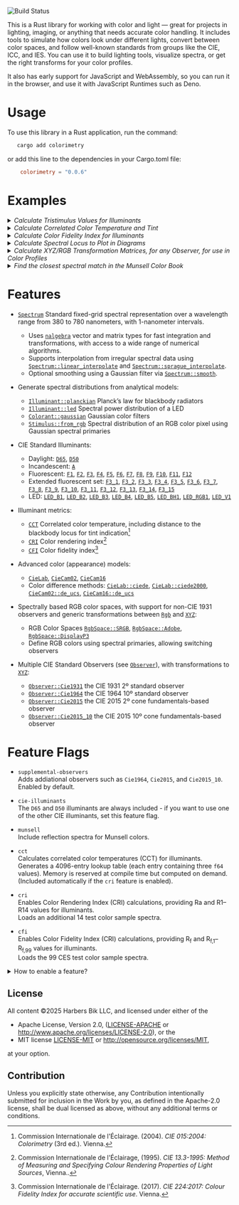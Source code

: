 
![Build Status](https://github.com/harbik/colorimetry/actions/workflows/build-and-test.yml/badge.svg)

This is a Rust library for working with color and light — great for projects in lighting, imaging, or anything that needs accurate color handling.
It includes tools to simulate how colors look under different lights, convert between color spaces, and follow well-known standards from groups like the CIE, ICC, and IES.
You can use it to build lighting tools, visualize spectra, or get the right transforms for your color profiles.

It also has early support for JavaScript and WebAssembly, so you can run it in the browser, and use it with JavaScript Runtimes such as Deno.

# Usage
To use this library in a Rust application, run the command:
 ```bash
    cargo add colorimetry
```
or add this line to the dependencies in your Cargo.toml file:
```toml
    colorimetry = "0.0.6"
```

# Examples
<details>
<summary><i>Calculate Tristimulus Values for Illuminants</i></summary>

This example calculates the XYZ tristimulus values of the D65 illuminant for both the CIE 1931 2º standard observer and the CIE 2015 10º observer.

```rust
    use colorimetry::prelude::*;
    use colorimetry::illuminant::D65;
    use approx::assert_abs_diff_eq as check;

    // D65 Tristimulus values, using the CIE1931 standard observer by default
    let xyz_d65 = D65.xyz(None).set_illuminance(100.0);

    let [x, y, z] = xyz_d65.values();
    check!([x, y, z].as_ref(), [95.04, 100.0, 108.86].as_ref(),  epsilon = 5E-3);

    # #[cfg(feature = "supplemental-observers")]
    # {
    // D65 Tristimulus values using the CIE2015 10º observer
    // This requires the `supplemental-observers` feature (enabled by default)
    let xyz_d65_10 = D65
        .xyz(Some(Observer::Cie2015_10))
        .set_illuminance(100.0);

    let [x_10, y_10, z_10] = xyz_d65_10.values();
    check!([x_10, y_10, z_10].as_ref(), [94.72, 100.0, 107.143].as_ref(), epsilon = 5E-3);
    # }
```
</details>

<details>
<summary><i>Calculate Correlated Color Temperature and Tint</i></summary>

The correlated color temperature (CCT) of an illuminant, typically expressed in kelvin (K),
describes whether a light source appears warm (low CCT) or cool (high CCT). It is a key parameter
for characterizing the visual appearance of white light .
This example calculates both the correlated color temperature and the deviation from the Planckian
locus, often referred to as the tint.

```rust
    use colorimetry::prelude::*;
    # #[cfg(feature="cie-illuminants")]
    use colorimetry::illuminant::A;
    use approx::assert_abs_diff_eq as check;

    // Calculate CCT and Duv for the A illuminant
    // Requires `cct`, and `cie-illuminants` features
    # #[cfg(all(feature="cct", feature="cie-illuminants"))]
    let [cct, duv] = A.cct().unwrap().values();
    # #[cfg(all(feature="cct", feature="cie-illuminants"))]
    check!([cct, duv].as_ref(), [2855.4977, 0.0].as_ref(),  epsilon = 5E-4);
```
</details>

<details>
<summary><i>Calculate Color Fidelity Index for Illuminants</i></summary>

The CIE has announced that the Color Fidelity Index (CFI) will replace the Color Rendering Index
(CRI) as the standard metric for evaluating color rendering. Both indices aim to quantify how
accurately a light source reproduces the colors of illuminated objects. However, the CFI offers a
significant improvement in accuracy by using 99 reference color samples and more advanced color
difference metrics, compared to the CRI’s use of only 8 samples.
Below is an example calculation of the general Color Fidelity Index for the CIE F2 illuminant:

```rust
    use colorimetry::prelude::*;
    # #[cfg(feature = "cie-illuminants")]
    use colorimetry::illuminant::F2;
    use approx::assert_abs_diff_eq as check;

    # #[cfg(all(feature = "cfi", feature = "cie-illuminants"))]
    # {
    // Calculate the Color Fidelity Index of the CIE F2 standard illuminant
    // Requires `cfi`, and `cie-illuminants` features
    let cf_f2 = F2.cfi().unwrap();
    let cf = cf_f2.general_color_fidelity_index();
    check!(cf, 70.3,  epsilon = 1E-1);
    # }
```
</details>

<details>

<summary><i>Calculate Spectral Locus to Plot in Diagrams</i></summary>

The spectral locus is the boundary in a chromaticity diagram that encloses all perceivable,
physically realizable colors. Due to its shape, it is sometimes informally referred to as the
"horseshoe."
Below, we compute the chromaticity coordinates that define the spectral locus.

```rust
    use colorimetry::observer::Observer::Cie1931;
    let mut locus = Vec::new();
    let wavelength_range = Cie1931.spectral_locus_wavelength_range();
    for wavelength in wavelength_range {
        // unwrap OK because nm is in range
        let xyz = Cie1931.xyz_at_wavelength(wavelength).unwrap();
        let chromaticity = xyz.chromaticity();
        locus.push([wavelength as f64, chromaticity.x(), chromaticity.y()]);
    }
    println!("{locus:?}");
```
</details>

<details>
<summary><i>Calculate XYZ/RGB Transformation Matrices, for any Observer, for use in Color Profiles</i></summary>
This is usually done with the CIE 1931 Standard Observer, but this library supports any observer—as long as both the color space and the data use the same one.  
Instead of fixed XYZ values, it computes conversions from the spectral definitions of the primaries to be able to do so.
Here, we compute transformation matrices for the `DisplayP3` color space using both the `Cie1931` and `Cie2015` observers.  

```rust
    use approx::assert_abs_diff_eq as check;
    use colorimetry::observer::Observer;
    use colorimetry::rgb::RgbSpace::DisplayP3;

    let xyz2rgb_31 = Observer::Cie1931.xyz2rgb(DisplayP3);
    let want31 = nalgebra::Matrix3::new(
         2.4933, -0.9313,	-0.4027,
        -0.8298,  1.7629,	 0.0236,
         0.0355, -0.076,	 0.9574
    );
    check!(xyz2rgb_31, want31, epsilon=5E-4);

    let rgb2xyz_31 = Observer::Cie1931.rgb2xyz(DisplayP3);
    let want31inv = nalgebra::Matrix3::new(
        0.4866, 0.2656, 0.1981,
        0.2291, 0.6917, 0.0792,
        0.0001, 0.0451, 1.0433,

    );
    check!(rgb2xyz_31, want31inv, epsilon=5E-4);
    # #[cfg(feature = "supplemental-observers")]
    # {
    // requires `supplemental-observers` 
    use colorimetry::observer::Observer::Cie2015;

    let xyz2rgb_15 = Cie2015.xyz2rgb(DisplayP3);
    let want15 = nalgebra::Matrix3::new(
        2.5258,  -1.0009,	-0.3649,
        -0.9006,   1.8546,	-0.0011,
        0.0279,  -0.0574,	 0.95874
    );
    check!(xyz2rgb_15, want15, epsilon=5E-4);
    # }
```
</details>

<details>
<summary><i>Find the closest spectral match in the Munsell Color Book</i></summary>

This example finds the best matching color in the Munsell Color Book for a given sample—in this case, the R9 test color used in the CRI color rendering method.
It uses the `CieCam16::de_ucs` color difference metric and the `Cie2015_10` standard observer to calculate perceptual similarity.

The closest match identified is Munsell "5R 5/14", a vivid red hue, with a color difference of just 3 ΔE.  
In practical terms, a ΔE of 3 is considered a close match—just at the threshold where most observers might start to notice a difference under controlled viewing conditions.

```rust
    # #[cfg(all(feature= "cri", feature = "supplemental-observers", feature = "munsell"))]
    # {
    use approx::assert_abs_diff_eq as check;
    use colorimetry::observer::Observer::Cie2015_10;
    use colorimetry::colorant::MunsellCollection;
    use colorimetry::colorant::TCS;

    let cri_r9 = &TCS[8];
    let (key, delta_e) = MunsellCollection::match_ciecam16(
        cri_r9,
        None,
        None,
        Some(Cie2015_10),
    )
    .unwrap();
    assert_eq!(key, "5R4/14");
    check!(delta_e, 3.0, epsilon = 5e-2);
    # }
```
</details>

# Features

- [`Spectrum`] Standard fixed-grid spectral representation over a wavelength range from 380 to 780 nanometers, with 1-nanometer intervals.  
  - Uses [`nalgebra`] vector and matrix types for fast integration and transformations, with access to a wide range of numerical algorithms.  
  - Supports interpolation from irregular spectral data using [`Spectrum::linear_interpolate`] and [`Spectrum::sprague_interpolate`].  
  - Optional smoothing using a Gaussian filter via [`Spectrum::smooth`].

- Generate spectral distributions from analytical models:  
  - [`Illuminant::planckian`] Planck’s law for blackbody radiators  
  - [`Illuminant::led`] Spectral power distribution of a LED  
  - [`Colorant::gaussian`] Gaussian color filters  
  - [`Stimulus::from_rgb`] Spectral distribution of an RGB color pixel using Gaussian spectral primaries

- CIE Standard Illuminants:  
  - Daylight: [`D65`], [`D50`]  
  - Incandescent: [`A`]  
  - Fluorescent: [`F1`], [`F2`], [`F3`], [`F4`], [`F5`], [`F6`], [`F7`], [`F8`], [`F9`], [`F10`], [`F11`], [`F12`]  
  - Extended fluorescent set: [`F3_1`], [`F3_2`], [`F3_3`], [`F3_4`], [`F3_5`], [`F3_6`], [`F3_7`], [`F3_8`], [`F3_9`], [`F3_10`], [`F3_11`], [`F3_12`], [`F3_13`], [`F3_14`], [`F3_15`]  
  - LED: [`LED_B1`], [`LED_B2`], [`LED_B3`], [`LED_B4`], [`LED_B5`], [`LED_BH1`], [`LED_RGB1`], [`LED_V1`]

- Illuminant metrics:  
  - [`CCT`] Correlated color temperature, including distance to the blackbody locus for tint indication[^1]
  - [`CRI`] Color rendering index[^2]  
  - [`CFI`] Color fidelity index[^3]

- Advanced color (appearance) models:  
  - [`CieLab`], [`CieCam02`], [`CieCam16`]  
  - Color difference methods: [`CieLab::ciede`], [`CieLab::ciede2000`], [`CieCam02::de_ucs`], [`CieCam16::de_ucs`]

- Spectrally based RGB color spaces, with support for non-CIE 1931 observers and generic transformations between [`Rgb`] and [`XYZ`]:  
  - RGB Color Spaces [`RgbSpace::SRGB`],  [`RgbSpace::Adobe`], [`RgbSpace::DisplayP3`]
  - Define RGB colors using spectral primaries, allowing switching observers

- Multiple CIE Standard Observers (see [`Observer`]), with transformations to [`XYZ`]:  
  - [`Observer::Cie1931`] the CIE 1931 2º standard observer  
  - [`Observer::Cie1964`] the CIE 1964 10º standard observer  
  - [`Observer::Cie2015`] the CIE 2015 2º cone fundamentals-based observer  
  - [`Observer::Cie2015_10`] the CIE 2015 10º cone fundamentals-based observer

# Feature Flags

- `supplemental-observers`  
  Adds addiational observers such as `Cie1964`, `Cie2015`, and `Cie2015_10`. Enabled by default.


- `cie-illuminants`  
  The `D65` and `D50` illuminants are always included - if you want to use one of the other CIE illuminants, set this feature flag.
- `munsell`  
  Include reflection spectra for Munsell colors.

- `cct`  
  Calculates correlated color temperatures (CCT) for illuminants.
  Generates a 4096-entry lookup table (each entry containing three `f64` values).
  Memory is reserved at compile time but computed on demand.
  (Included automatically if the `cri` feature is enabled).

- `cri`  
  Enables Color Rendering Index (CRI) calculations, providing Ra and R1–R14 values for illuminants.  
  Loads an additional 14 test color sample spectra.

- `cfi`  
  Enables Color Fidelity Index (CRI) calculations, providing R<sub>f</sub> and R<sub>f,1</sub>–R<sub>f,99</sub> values for illuminants.  
  Loads the 99 CES test color sample spectra.

<details>
<summary>How to enable a feature?</summary>

To enable a feature, such as `cri` and `munsell`, use 

```bash
cargo add colorimetry -F cri,munsell
```
or
```bash
cargo add colorimetry --features cri,munsell
```

Alternatively, configure features manually in your `Cargo.toml`:

```toml
colorimetry = { version = "0.0.6", features = ["cri", "munsell"] }
```

</details>

## License
All content &copy;2025 Harbers Bik LLC, and licensed under either of the

 * Apache License, Version 2.0,
   ([LICENSE-APACHE](LICENSE-APACHE) or <http://www.apache.org/licenses/LICENSE-2.0>), or the
 * MIT license
   [LICENSE-MIT](LICENSE-MIT) or <http://opensource.org/licenses/MIT>,

at your option.

## Contribution

Unless you explicitly state otherwise, any Contribution intentionally submitted
for inclusion in the Work by you, as defined in the Apache-2.0 license, shall be
dual licensed as above, without any additional terms or conditions.

[`nalgebra`]:https://docs.rs/nalgebra/latest/nalgebra/ 
[`Spectrum`]: https://docs.rs/colorimetry/latest/colorimetry/spectrum/struct.Spectrum.html
[`Spectrum::linear_interpolate`]: https://docs.rs/colorimetry/latest/colorimetry/spectrum/struct.Spectrum.html#method.linear_interpolate
[`Spectrum::sprague_interpolate`]: https://docs.rs/colorimetry/latest/colorimetry/spectrum/struct.Spectrum.html#method.sprague_interpolate
[`Spectrum::smooth`]: https://docs.rs/colorimetry/latest/colorimetry/spectrum/struct.Spectrum.html#method.smooth
[`Illuminant`]: https://docs.rs/colorimetry/latest/colorimetry/illuminant/struct.Illuminant.html
[`Illuminant::planckian`]: https://docs.rs/colorimetry/latest/colorimetry/illuminant/struct.Illuminant.html#method.planckian
[`Illuminant::led`]: https://docs.rs/colorimetry/latest/colorimetry/illuminant/struct.Illuminant.html#method.led
[`CieLab`]: https://docs.rs/colorimetry/latest/colorimetry/lab/struct.CieLab.html
[`CieLab::ciede`]: https://docs.rs/colorimetry/latest/colorimetry/lab/struct.CieLab.html#method.ciede
[`CieLab::ciede2000`]: https://docs.rs/colorimetry/latest/colorimetry/lab/struct.CieLab.html#method.ciede2000
[`CieCam02`]: https://docs.rs/colorimetry/latest/colorimetry/cam/struct.CieCam02.html
[`CieCam02::de_ucs`]: https://docs.rs/colorimetry/latest/colorimetry/cam/struct.CieCam02.html#method.de_ucs
[`CieCam16`]: https://docs.rs/colorimetry/latest/colorimetry/cam/struct.CieCam16.html
[`CieCam16::de_ucs`]: https://docs.rs/colorimetry/latest/colorimetry/cam/struct.CieCam16.html#method.de_ucs
[`CCT`]: https://docs.rs/colorimetry/latest/colorimetry/illuminant/struct.CCT.html
[`CRI`]: https://docs.rs/colorimetry/latest/colorimetry/illuminant/struct.CRI.html
[`CFI`]: https://docs.rs/colorimetry/latest/colorimetry/illuminant/struct.CFI.html
[`Colorant`]: https://docs.rs/colorimetry/latest/colorimetry/colorant/struct.Colorant.html
[`Colorant::gaussian`]: https://docs.rs/colorimetry/latest/colorimetry/colorant/struct.Colorant.html#method.gaussian
[`Stimulus`]: https://docs.rs/colorimetry/latest/colorimetry/stimulus/struct.Stimulus.html
[`Stimulus::from_srgb`]: https://docs.rs/colorimetry/latest/colorimetry/stimulus/struct.Stimulus.html#method.from_srgb
[`Stimulus::from_rgb`]: https://docs.rs/colorimetry/latest/colorimetry/stimulus/struct.Stimulus.html#method.from_rgb
[Colorimetric Observers]: https://docs.rs/colorimetry/latest/colorimetry/observer/index.html
[`Observer`]: https://docs.rs/colorimetry/latest/colorimetry/observer/enum.Observer.html
[`Observer::Cie1931`]: https://docs.rs/colorimetry/latest/colorimetry/observer/enum.Observer.html#variant.Cie1931
[`Observer::Cie1964`]: https://docs.rs/colorimetry/latest/colorimetry/observer/enum.Observer.html#variant.Cie1964
[`Observer::Cie2015`]: https://docs.rs/colorimetry/latest/colorimetry/observer/enum.Observer.html#variant.Ci2015e
[`Observer::Cie2015_10`]: https://docs.rs/colorimetry/latest/colorimetry/observer/enum.Observer.html#variant.Cie2015_10
[`ObserverData`]:https://docs.rs/colorimetry/latest/colorimetry/observer/enum.ObserverData.html 
[`Observer.xyz`]: https://docs.rs/colorimetry/latest/colorimetry/observer/struct.ObserverData.html#method.xyz
[`CIE1931`]: https://docs.rs/colorimetry/latest/colorimetry/data/observers/static.CIE1931.html
[`CIE1964`]: https://docs.rs/colorimetry/latest/colorimetry/data/observers/static.CIE1964.html
[`CIE2015`]: https://docs.rs/colorimetry/latest/colorimetry/data/observers/static.CIE2015.html
[`CIE2015_10`]: https://docs.rs/colorimetry/latest/colorimetry/data/observers/static.CIE2015_10.html
[`XYZ`]: https://docs.rs/colorimetry/latest/colorimetry/xyz/struct.XYZ.html
[`Rgb`]: https://docs.rs/colorimetry/latest/colorimetry/rgb/struct.RGB.html
[`WideRgb`]: https://docs.rs/colorimetry/latest/colorimetry/widergb/struct.WideRgb.html
[`RgbSpace`]: https://docs.rs/colorimetry/latest/colorimetry/rgbspace/enum.RgbSpace.html
[`RgbSpace::SRGB`]: https://docs.rs/colorimetry/latest/colorimetry/rgbspace/enum.RgbSpace.html#variant.SRGB
[`RgbSpace::Adobe`]: https://docs.rs/colorimetry/latest/colorimetry/rgbspace/enum.RgbSpace.html#variant.Adobe
[`RgbSpace::DisplayP3`]: https://docs.rs/colorimetry/latest/colorimetry/rgbspace/enum.RgbSpace.html#variant.DisplayP3
[`RgbSpaceData`]: https://docs.rs/colorimetry/latest/colorimetry/rgbspace/struct.RgbSpaceData.html

[`D50`]: https://docs.rs/colorimetry/latest/colorimetry/data/illuminants/static.D50.html 
[`D65`]: https://docs.rs/colorimetry/latest/colorimetry/data/illuminants/static.D65.html 
[`A`]: https://docs.rs/colorimetry/latest/colorimetry/data/illuminants/static.A.html 
[`F1`]: https://docs.rs/colorimetry/latest/colorimetry/data/illuminants/static.F1.html 
[`F2`]: https://docs.rs/colorimetry/latest/colorimetry/data/illuminants/static.F2.html 
[`F3`]: https://docs.rs/colorimetry/latest/colorimetry/data/illuminants/static.F3.html 
[`F4`]: https://docs.rs/colorimetry/latest/colorimetry/data/illuminants/static.F4.html 
[`F5`]: https://docs.rs/colorimetry/latest/colorimetry/data/illuminants/static.F5.html 
[`F6`]: https://docs.rs/colorimetry/latest/colorimetry/data/illuminants/static.F6.html 
[`F7`]: https://docs.rs/colorimetry/latest/colorimetry/data/illuminants/static.F7.html 
[`F8`]: https://docs.rs/colorimetry/latest/colorimetry/data/illuminants/static.F8.html 
[`F9`]: https://docs.rs/colorimetry/latest/colorimetry/data/illuminants/static.F9.html 
[`F10`]: https://docs.rs/colorimetry/latest/colorimetry/data/illuminants/static.F10.html 
[`F11`]: https://docs.rs/colorimetry/latest/colorimetry/data/illuminants/static.F11.html 
[`F12`]: https://docs.rs/colorimetry/latest/colorimetry/data/illuminants/static.F12.html 
[`F3_1`]: https://docs.rs/colorimetry/latest/colorimetry/data/illuminants/static.F3_1.html 
[`F3_2`]: https://docs.rs/colorimetry/latest/colorimetry/data/illuminants/static.F3_2.html 
[`F3_3`]: https://docs.rs/colorimetry/latest/colorimetry/data/illuminants/static.F3_3.html 
[`F3_4`]: https://docs.rs/colorimetry/latest/colorimetry/data/illuminants/static.F3_4.html 
[`F3_5`]: https://docs.rs/colorimetry/latest/colorimetry/data/illuminants/static.F3_5.html 
[`F3_6`]: https://docs.rs/colorimetry/latest/colorimetry/data/illuminants/static.F3_6.html 
[`F3_7`]: https://docs.rs/colorimetry/latest/colorimetry/data/illuminants/static.F3_7.html 
[`F3_8`]: https://docs.rs/colorimetry/latest/colorimetry/data/illuminants/static.F3_8.html 
[`F3_9`]: https://docs.rs/colorimetry/latest/colorimetry/data/illuminants/static.F3_9.html 
[`F3_10`]: https://docs.rs/colorimetry/latest/colorimetry/data/illuminants/static.F3_10.html 
[`F3_11`]: https://docs.rs/colorimetry/latest/colorimetry/data/illuminants/static.F3_11.html 
[`F3_12`]: https://docs.rs/colorimetry/latest/colorimetry/data/illuminants/static.F3_12.html 
[`F3_13`]: https://docs.rs/colorimetry/latest/colorimetry/data/illuminants/static.F3_13.html 
[`F3_14`]: https://docs.rs/colorimetry/latest/colorimetry/data/illuminants/static.F3_14.html 
[`F3_15`]: https://docs.rs/colorimetry/latest/colorimetry/data/illuminants/static.F3_15.html 
[`LED_B1`]: https://docs.rs/colorimetry/latest/colorimetry/data/illuminants/static.LED_B1.html 
[`LED_B2`]: https://docs.rs/colorimetry/latest/colorimetry/data/illuminants/static.LED_B2.html 
[`LED_B3`]: https://docs.rs/colorimetry/latest/colorimetry/data/illuminants/static.LED_B3.html 
[`LED_B4`]: https://docs.rs/colorimetry/latest/colorimetry/data/illuminants/static.LED_B4.html 
[`LED_B5`]: https://docs.rs/colorimetry/latest/colorimetry/data/illuminants/static.LED_B5.html 
[`LED_BH1`]: https://docs.rs/colorimetry/latest/colorimetry/data/illuminants/static.LED_BH1.html 
[`LED_RGB1`]: https://docs.rs/colorimetry/latest/colorimetry/data/illuminants/static.LED_RGB1.html 
[`LED_V1`]: https://docs.rs/colorimetry/latest/colorimetry/data/illuminants/static.LED_V1.html 

[^1]: Commission Internationale de l'Éclairage. (2004). *CIE 015:2004: Colorimetry* (3rd ed.). Vienna.
[^2]: Commission Internationale de l'Éclairage, (1995). *CIE 13.3-1995: Method of Measuring and Specifying Colour Rendering Properties of Light Sources*, Vienna..
[^3]: Commission Internationale de l'Éclairage. (2017). *CIE 224:2017: Colour Fidelity Index for accurate scientific use*. Vienna.

